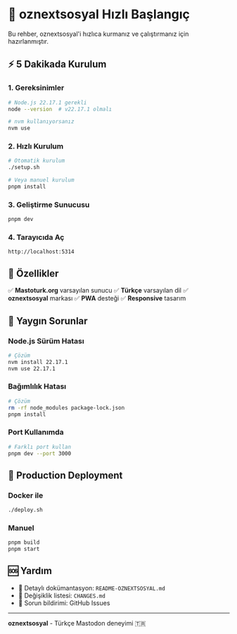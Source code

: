 # 🚀 oznextsosyal Hızlı Başlangıç

Bu rehber, oznextsosyal'i hızlıca kurmanız ve çalıştırmanız için hazırlanmıştır.

## ⚡ 5 Dakikada Kurulum

### 1. Gereksinimler
```bash
# Node.js 22.17.1 gerekli
node --version  # v22.17.1 olmalı

# nvm kullanıyorsanız
nvm use
```

### 2. Hızlı Kurulum
```bash
# Otomatik kurulum
./setup.sh

# Veya manuel kurulum
pnpm install
```

### 3. Geliştirme Sunucusu
```bash
pnpm dev
```

### 4. Tarayıcıda Aç
```
http://localhost:5314
```

## 🎯 Özellikler

✅ **Mastoturk.org** varsayılan sunucu
✅ **Türkçe** varsayılan dil
✅ **oznextsosyal** markası
✅ **PWA** desteği
✅ **Responsive** tasarım

## 🔧 Yaygın Sorunlar

### Node.js Sürüm Hatası
```bash
# Çözüm
nvm install 22.17.1
nvm use 22.17.1
```

### Bağımlılık Hatası
```bash
# Çözüm
rm -rf node_modules package-lock.json
pnpm install
```

### Port Kullanımda
```bash
# Farklı port kullan
pnpm dev --port 3000
```

## 📱 Production Deployment

### Docker ile
```bash
./deploy.sh
```

### Manuel
```bash
pnpm build
pnpm start
```

## 🆘 Yardım

- 📖 Detaylı dokümantasyon: `README-OZNEXTSOSYAL.md`
- 🔧 Değişiklik listesi: `CHANGES.md`
- 🐛 Sorun bildirimi: GitHub Issues

---

**oznextsosyal** - Türkçe Mastodon deneyimi 🇹🇷
